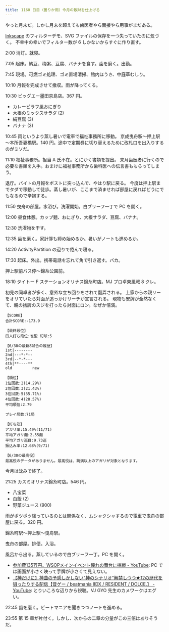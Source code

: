 ```yaml
---
title: 1160 日目（曇りか雨）今月の散財を仕上げる
---
```


やっと月末だ。しかし月末を超えても歯医者やら面接やら用事がまだある。

[Inkscape] のフィルターデモ、SVG ファイルの保存を一つ失っていたのに気づく。
不幸中の幸いでフィルター数が 6 しかないからすぐに作り直す。

2:00 消灯。就寝。

7:05 起床。納豆、梅粥、豆腐、バナナを食す。歯を磨く。出勤。

7:45 現場。可燃ゴミ処理、ゴミ置場清掃、館内ほうき、中庭草むしり。

10:10 月報を完成させて撤収。雨が降ってくる。

10:30 ビッグエー墨田京島店。367 円。

* カレーピラフ風おにぎり
* 大根のミックスサラダ (2)
* 絹豆腐 (3)
* バナナ (3)

10:45 雨というより蒸し暑いで電車で福祉事務所に移動。
京成曳舟駅～押上駅～本所吾妻橋駅。140 円。途中で定期券に切り替えるために改札口を出入りするのがミソだ。

11:10 福祉事務所。担当 A 氏不在。とにかく書類を提出。
来月歯医者に行くので必要な書類を入手。おまけに福祉事務所から歯科医への伝言書ももらってしまう。

退庁。バイトの月報をポストに突っ込んで、やはり駅に戻る。
今度は押上駅までタダで移動して徒歩。蒸し暑いが、ここまで済ませれば部屋に戻ればどうにでもなるので辛抱する。

11:50 曳舟の部屋。水浴び。洗濯開始。白ブリーフ一丁で PC を開く。

12:00 昼食休憩。カップ麺、おにぎり、大根サラダ、豆腐、バナナ。

12:30 洗濯物を干す。

12:35 歯を磨く。家計簿も締め始めるか。暑いがノートも進めるか。

14:20 ActivityPartition の辺りで倦んで寝る。

17:30 起床。外出。携帯電話を忘れて角で引き返す。バカ。

押上駅前バス停～錦糸公園前。

18:10 タイトー F ステーションオリナス錦糸町店。MJ プロ卓東風戦 8 クレ。

初見の同卓者が多く、意外な立ち回りをされて翻弄される。
上家からの親リーをオリていたら対面が追っかけリーチが宣言される。
現物も安牌が全然なくて、親の捨牌のスジを打ったら対面にロン。なぜか倍満。

```text
【SCORE】
合計SCORE:-173.9

【最終段位】
四人打ち段位:雀聖 幻球:5

【6/30の最新8試合の履歴】
1st|--------
2nd|---*-*--
3rd|--*-*---
4th|**----**
old         new

【順位】
1位回数:2(14.29%)
2位回数:3(21.43%)
3位回数:5(35.71%)
4位回数:4(28.57%)
平均順位:2.79

プレイ局数:71局

【打ち筋】
アガリ率:15.49%(11/71)
平均アガリ翻:2.55翻
平均アガリ巡目:9.73巡
振込み率:12.68%(9/71)

【6/30の最高役】
最高役のデータがありません。最高役は、跳満以上のアガリが対象となります。
```

今月は沈みで終了。

21:25 カスミオリナス錦糸町店。546 円。

* 八宝菜
* 白飯 (2)
* 野菜ジュース (900)

雨がポツポツ降っているのとは関係なく、ムシャクシャするので電車で曳舟の部屋に戻る。320 円。

錦糸町駅～押上駅～曳舟駅。

曳舟の部屋。排便。入浴。

風呂から出る。蒸しているので白ブリーフ一丁。PC を開く。

* [参加費135万円。WSOPメインイベント憧れの舞台に挑戦 - YouTube](https://www.youtube.com/watch?v=f85QzRfyDFg):
  PC では画面が小さく映って手牌が小さくて見えない。
* [【神だけに】神曲の予感しかしない"神のシナリオ"解禁しつつ★12の歴代を狙ったりする配信【音ゲー / beatmania IIDX / RESIDENT / DOLCE.】 - YouTube](https://www.youtube.com/watch?v=UvvkUJbbu54):
  とりいころな辺りから視聴。VJ GYO 先生のカメワークはエグい。

22:45 歯を磨く。ビートマニアを聞きつつノートを進める。

23:55 第 15 章が片付く。しかし、次からの二章の分量がこの三倍はありそうだ。

[Inkscape]: <https://inkscape.org/>
